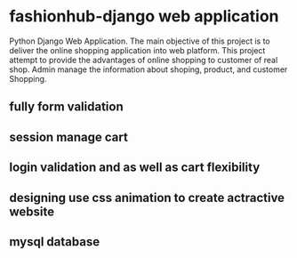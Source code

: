 # fashionhub-django web application
Python Django Web Application. The main objective of this project is to  deliver the online shopping application into web platform. This project  attempt to provide the advantages of online shopping to customer of real shop.  Admin  manage the information about shoping, product, and customer Shopping.

## fully form validation
## session manage cart 
## login validation and as well as cart flexibility

## designing use css animation to create actractive website
## mysql database
